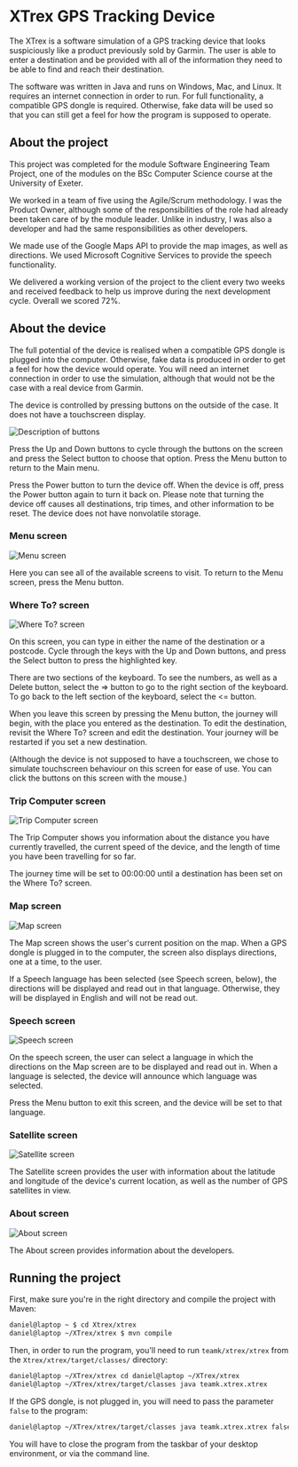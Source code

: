 # XTrex GPS Tracking Device

The XTrex is a software simulation of a GPS tracking device that looks
suspiciously like a product previously sold by Garmin. The user is able to
enter a destination and be provided with all of the information they need to be
able to find and reach their destination.

The software was written in Java and runs on Windows, Mac, and Linux. It
requires an internet connection in order to run. For full functionality, a
compatible GPS dongle is required. Otherwise, fake data will be used so that
you can still get a feel for how the program is supposed to operate.

## About the project

This project was completed for the module Software Engineering Team Project,
one of the modules on the BSc Computer Science course at the University of
Exeter.

We worked in a team of five using the Agile/Scrum methodology. I was the
Product Owner, although some of the responsibilities of the role had
already been taken care of by the module leader. Unlike in industry, I was also
a developer and had the same responsibilities as other developers.

We made use of the Google Maps API to provide the map images, as well as
directions. We used Microsoft Cognitive Services to provide the speech
functionality.

We delivered a working version of the project to the client every two weeks and
received feedback to help us improve during the next development cycle. Overall
we scored 72%.

## About the device

The full potential of the device is realised when a compatible GPS dongle is
plugged into the computer. Otherwise, fake data is produced in order to get a
feel for how the device would operate. You will need an internet connection in
order to use the simulation, although that would not be the case with a real
device from Garmin.

The device is controlled by pressing buttons on the outside of the case. It
does not have a touchscreen display.

![Description of buttons](/images/buttons.png)

Press the Up and Down buttons to cycle through the buttons on the screen and
press the Select button to choose that option. Press the Menu button to return
to the Main menu.

Press the Power button to turn the device off. When the device is off, press
the Power button again to turn it back on. Please note that turning the device
off causes all destinations, trip times, and other information to be reset. The
device does not have nonvolatile storage.

### Menu screen

![Menu screen](/images/menu_screen.png)

Here you can see all of the available screens to visit. To return to the Menu
screen, press the Menu button.

### Where To? screen

![Where To? screen](/images/where_to_screen.png)

On this screen, you can type in either the name of the destination or a
postcode. Cycle through the keys with the Up and Down buttons, and press the
Select button to press the highlighted key.

There are two sections of the keyboard. To see the numbers, as well as a Delete
button, select the => button to go to the right section of the keyboard. To go
back to the left section of the keyboard, select the <= button.

When you leave this screen by pressing the Menu button, the journey will begin,
with the place you entered as the destination. To edit the destination, revisit
the Where To? screen and edit the destination. Your journey will be restarted
if you set a new destination.

(Although the device is not supposed to have a touchscreen, we chose to simulate
touchscreen behaviour on this screen for ease of use. You can click the buttons
on this screen with the mouse.)

### Trip Computer screen

![Trip Computer screen](/images/trip_computer_screen.png)

The Trip Computer shows you information about the distance you have currently
travelled, the current speed of the device, and the length of time you have
been travelling for so far.

The journey time will be set to 00:00:00 until a destination has been set on
the Where To? screen.

### Map screen

![Map screen](/images/map_screen.png)

The Map screen shows the user's current position on the map. When a GPS dongle
is plugged in to the computer, the screen also displays directions, one at a
time, to the user.

If a Speech language has been selected (see Speech screen, below), the
directions will be displayed and read out in that language. Otherwise, they
will be displayed in English and will not be read out.

### Speech screen

![Speech screen](/images/speech_screen.png)

On the speech screen, the user can select a language in which the directions on
the Map screen are to be displayed and read out in. When a language is
selected, the device will announce which language was selected.

Press the Menu button to exit this screen, and the device will be set to that
language.

### Satellite screen

![Satellite screen](/images/satellite_screen.png)

The Satellite screen provides the user with information about the latitude and
longitude of the device's current location, as well as the number of GPS
satellites in view.

### About screen

![About screen](/images/about_screen.png)

The About screen provides information about the developers.

## Running the project

First, make sure you're in the right directory and compile the project with
Maven:

```bash
daniel@laptop ~ $ cd Xtrex/xtrex
daniel@laptop ~/XTrex/xtrex $ mvn compile
```

Then, in order to run the program, you'll need to run `teamk/xtrex/xtrex` from
the `Xtrex/xtrex/target/classes/` directory:

```bash
daniel@laptop ~/XTrex/xtrex cd daniel@laptop ~/XTrex/xtrex
daniel@laptop ~/XTrex/xtrex/target/classes java teamk.xtrex.xtrex
```

If the GPS dongle, is not plugged in, you will need to pass the parameter
`false` to the program:

```bash
daniel@laptop ~/XTrex/xtrex/target/classes java teamk.xtrex.xtrex false
```

You will have to close the program from the taskbar of your desktop
environment, or via the command line.